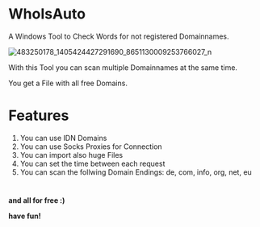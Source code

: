 # WhoIsAuto
A Windows Tool to Check Words for not registered Domainnames.

![483250178_1405424427291690_8651130009253766027_n](https://github.com/user-attachments/assets/5ae8a041-0384-446e-9a0f-14430cacf5b8)

With this Tool you can scan multiple Domainnames at the same time.

You get a File with all free Domains.

# Features
1. You can use IDN Domains
2. You can use Socks Proxies for Connection
3. You can import also huge Files
4. You can set the time between each request
5. You can scan the follwing Domain Endings: de, com, info, org, net, eu

#

<b>and all for free :)</b>

<b>have fun!</b>
